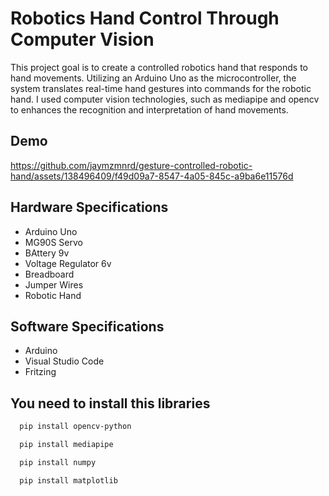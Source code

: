 
# Robotics Hand Control Through Computer Vision

This project goal is to create a controlled robotics hand that responds to hand movements. Utilizing an Arduino Uno as the microcontroller, the system translates real-time hand gestures into commands for the robotic hand. I used computer vision technologies, such as mediapipe and opencv to enhances the recognition and interpretation of hand movements.
## Demo

https://github.com/jaymzmnrd/gesture-controlled-robotic-hand/assets/138496409/f49d09a7-8547-4a05-845c-a9ba6e11576d




## Hardware Specifications

 - Arduino Uno
 - MG90S Servo
 - BAttery 9v
 - Voltage Regulator 6v
 - Breadboard
 - Jumper Wires
 - Robotic Hand

 ## Software Specifications

 - Arduino
 - Visual Studio Code
 - Fritzing
 



## You need to install this libraries

```bash
  pip install opencv-python
```
```bash
  pip install mediapipe
```
```bash
  pip install numpy
```
```bash
  pip install matplotlib
```
